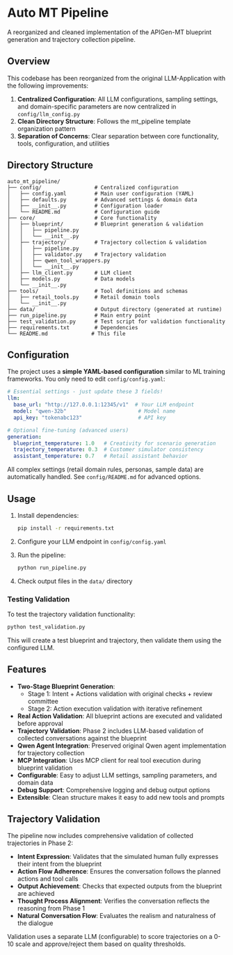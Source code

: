 # Auto MT Pipeline

A reorganized and cleaned implementation of the APIGen-MT blueprint generation and trajectory collection pipeline.

## Overview

This codebase has been reorganized from the original LLM-Application with the following improvements:

1. **Centralized Configuration**: All LLM configurations, sampling settings, and domain-specific parameters are now centralized in `config/llm_config.py`
2. **Clean Directory Structure**: Follows the mt_pipeline template organization pattern
3. **Separation of Concerns**: Clear separation between core functionality, tools, configuration, and utilities

## Directory Structure

```
auto_mt_pipeline/
├── config/                 # Centralized configuration
│   ├── config.yaml         # Main user configuration (YAML)
│   ├── defaults.py         # Advanced settings & domain data
│   ├── __init__.py         # Configuration loader
│   └── README.md           # Configuration guide
├── core/                   # Core functionality
│   ├── blueprint/          # Blueprint generation & validation
│   │   ├── pipeline.py
│   │   └── __init__.py
│   ├── trajectory/         # Trajectory collection & validation
│   │   ├── pipeline.py
│   │   ├── validator.py    # Trajectory validation
│   │   ├── qwen_tool_wrappers.py
│   │   └── __init__.py
│   ├── llm_client.py       # LLM client
│   ├── models.py           # Data models
│   └── __init__.py
├── tools/                  # Tool definitions and schemas
│   ├── retail_tools.py     # Retail domain tools
│   └── __init__.py
├── data/                   # Output directory (generated at runtime)
├── run_pipeline.py         # Main entry point
├── test_validation.py      # Test script for validation functionality
├── requirements.txt        # Dependencies
└── README.md              # This file
```



## Configuration

The project uses a **simple YAML-based configuration** similar to ML training frameworks. You only need to edit `config/config.yaml`:

```yaml
# Essential settings - just update these 3 fields!
llm:
  base_url: "http://127.0.0.1:12345/v1"  # Your LLM endpoint
  model: "qwen-32b"                       # Model name
  api_key: "tokenabc123"                  # API key

# Optional fine-tuning (advanced users)
generation:
  blueprint_temperature: 1.0   # Creativity for scenario generation
  trajectory_temperature: 0.3  # Customer simulator consistency
  assistant_temperature: 0.7   # Retail assistant behavior
```

All complex settings (retail domain rules, personas, sample data) are automatically handled. See `config/README.md` for advanced options.

## Usage

1. Install dependencies:
   ```bash
   pip install -r requirements.txt
   ```

2. Configure your LLM endpoint in `config/config.yaml`

3. Run the pipeline:
   ```bash
   python run_pipeline.py
   ```

4. Check output files in the `data/` directory

### Testing Validation

To test the trajectory validation functionality:

```bash
python test_validation.py
```

This will create a test blueprint and trajectory, then validate them using the configured LLM.

## Features

- **Two-Stage Blueprint Generation**: 
  - Stage 1: Intent + Actions validation with original checks + review committee
  - Stage 2: Action execution validation with iterative refinement
- **Real Action Validation**: All blueprint actions are executed and validated before approval
- **Trajectory Validation**: Phase 2 includes LLM-based validation of collected conversations against the blueprint
- **Qwen Agent Integration**: Preserved original Qwen agent implementation for trajectory collection  
- **MCP Integration**: Uses MCP client for real tool execution during blueprint validation
- **Configurable**: Easy to adjust LLM settings, sampling parameters, and domain data
- **Debug Support**: Comprehensive logging and debug output options
- **Extensible**: Clean structure makes it easy to add new tools and prompts

## Trajectory Validation

The pipeline now includes comprehensive validation of collected trajectories in Phase 2:

- **Intent Expression**: Validates that the simulated human fully expresses their intent from the blueprint
- **Action Flow Adherence**: Ensures the conversation follows the planned actions and tool calls
- **Output Achievement**: Checks that expected outputs from the blueprint are achieved
- **Thought Process Alignment**: Verifies the conversation reflects the reasoning from Phase 1
- **Natural Conversation Flow**: Evaluates the realism and naturalness of the dialogue

Validation uses a separate LLM (configurable) to score trajectories on a 0-10 scale and approve/reject them based on quality thresholds.

